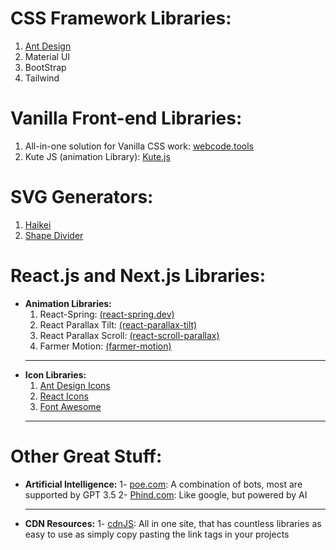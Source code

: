# CSS Framework Libraries:

 1. [Ant Design](https://ant.design/)
 2. Material UI
 3. BootStrap
 4. Tailwind

# Vanilla Front-end Libraries:

 1. All-in-one solution for Vanilla CSS work: [webcode.tools](https://webcode.tools/generators/css/box-shadow)
 2. Kute JS (animation Library): [Kute.js](https://thednp.github.io/kute.js/)

# SVG Generators:

 1. [Haikei](https://app.haikei.app/)
 2. [Shape Divider](https://www.shapedivider.app/)


# React.js and Next.js Libraries:

- **Animation Libraries:**
	 1. React-Spring: [(react-spring.dev)](www.react-spring.dev)
	 2. React Parallax Tilt: [(react-parallax-tilt)](https://mkosir.github.io/react-parallax-tilt/?path=/story/react-parallax-tilt--default)
	 3. React Parallax Scroll: [(react-scroll-parallax)](https://react-scroll-parallax.damnthat.tv/docs/intro)
 	 4. Farmer Motion: [(farmer-motion)](https://www.framer.com/motion/)
	 -----------
- **Icon Libraries:**
	 1. [Ant Design Icons](https://ant.design/components/icon)
	 2. [React Icons](https://react-icons.github.io/react-icons/)
	 3. [Font Awesome](https://fontawesome.com/)
	 --------
	 

# Other Great Stuff:

- **Artificial Intelligence:**
	1- [poe.com](https://poe.com): A combination of bots, most are supported by GPT 3.5
	2- [Phind.com](phind.com/): Like google, but powered by AI 

	-----
- **CDN Resources:**
	1- [cdnJS](https://cdnjs.com/libraries): All in one site, that has countless libraries as easy to use as simply copy pasting the link tags in your projects

